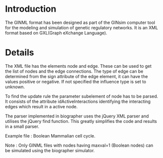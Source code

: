 # Introduction #

The GINML format has been designed as part of the GINsim computer tool for the modeling and simulation of genetic regulatory networks. It is an XML format based on GXL(Graph eXchange Language).

# Details #

The XML file has the elements node and edge. These can be used to get the list of nodes and the edge connections. The type of edge can be determined from the sign attribute of the edge element, it can have the values positive or negative. If not specified the influence type is set to unknown.

To find the update rule the parameter subelement of node has to be parsed. It consists of the attribute idActiveInteractions identifying the interacting edges which result in a active node.

The parser implemented in biographer uses the jQuery XML parser and utilises the jQuery find function. This greatly simplifies the code and results in a small parser.

Example file : Boolean Mammalian cell cycle.

Note : Only GINML files with nodes having maxval=1 (Boolean nodes) can be simulated using the biographer simulator.